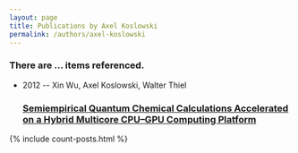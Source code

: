 ```yaml
---
layout: page
title: Publications by Axel Koslowski
permalink: /authors/axel-koslowski
---
```


<h3 id="number-posts">There are ... items referenced.</h3>
<ul class="post-list">
<li><span class='post-meta'>2012 -- Xin Wu, Axel Koslowski, Walter Thiel</span><h3><a class='post-link' href="{{ site.baseurl }}/semiempirical-quantum-chemical-calculations-accelerated-on-a-hybrid-multicore-cpu-gpu-computing-platform">Semiempirical Quantum Chemical Calculations Accelerated on a Hybrid Multicore CPU–GPU Computing Platform</a></h3></li>

</ul>
{% include count-posts.html %}
